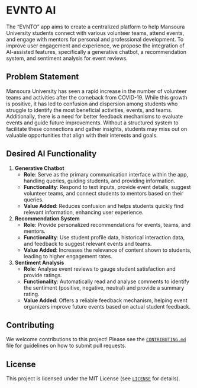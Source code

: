 # **EVNTO AI**
The “EVNTO” app aims to create a centralized platform to help Mansoura University students connect with various volunteer teams, attend events, and engage with mentors for personal and professional development. To improve user engagement and experience, we propose the integration of AI-assisted features, specifically a generative chatbot, a recommendation system, and sentiment analysis for event reviews. 

## **Problem Statement**

Mansoura University has seen a rapid increase in the number of volunteer teams and activities after the comeback from COVID-19. While this growth is positive, it has led to confusion and dispersion among students who struggle to identify the most beneficial activities, events, and teams. Additionally, there is a need for better feedback mechanisms to evaluate events and guide future improvements. Without a structured system to facilitate these connections and gather insights, students may miss out on valuable opportunities that align with their interests and goals.

## **Desired AI Functionality**

1. **Generative Chatbot**
    - **Role**: Serve as the primary communication interface within the app, handling queries, guiding students, and providing information.
    - **Functionality**: Respond to text inputs, provide event details, suggest volunteer teams, and connect students to mentors based on their queries.
    - **Value Added**: Reduces confusion and helps students quickly find relevant information, enhancing user experience.
2. **Recommendation System**
    - **Role**: Provide personalized recommendations for events, teams, and mentors.
    - **Functionality**: Use student profile data, historical interaction data, and feedback to suggest relevant events and teams.
    - **Value Added**: Increases the relevance of content shown to students, leading to higher engagement rates.
3. **Sentiment Analysis**
    - **Role**: Analyse event reviews to gauge student satisfaction and provide ratings.
    - **Functionality**: Automatically read and analyse comments to identify the sentiment (positive, negative, neutral) and provide a summary rating.
    - **Value Added**: Offers a reliable feedback mechanism, helping event organizers improve future events based on actual student feedback.


## Contributing
We welcome contributions to this project! Please see the [`CONTRIBUTING.md`](https://github.com/swarmsTeam/swarms-ai/blob/main/CONTRIBUTING.md) file  for guidelines on how to submit pull requests.

## License 
This project is licensed under the MIT License (see [`LICENSE`](https://github.com/swarmsTeam/swarms-ai/blob/main/LICENSE) for details).
